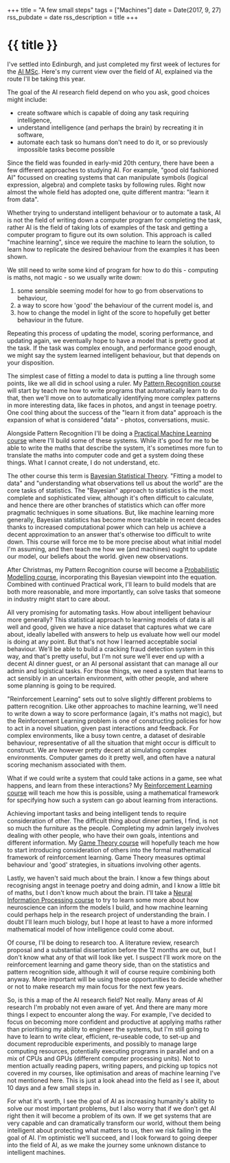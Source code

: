 +++
title = "A few small steps"
tags = ["Machines"]
date = Date(2017, 9, 27)
rss_pubdate = date
rss_description = title
+++

# {{ title }}

I've settled into Edinburgh, and just completed my first week of lectures for the
[AI MSc](http://www.ed.ac.uk/studying/postgraduate/degrees/index.php?r=site/view&id=107).
Here's my current view over the field of AI, explained via the route I'll be taking this year.

The goal of the AI research field depend on who you ask, good choices might include:
- create software which is capable of doing any task requiring intelligence,
- understand intelligence (and perhaps the brain) by recreating it in software,
- automate each task so humans don't need to do it, or so previously impossible tasks become possible

Since the field was founded in early-mid 20th century, there have been a few different
approaches to studying AI. For example, "good old fashioned AI" focussed on creating systems
that can manipulate symbols (logical expression, algebra) and complete tasks by following
rules. Right now almost the whole field has adopted one, quite different mantra: "learn it
from data".

Whether trying to understand intelligent behaviour or to automate a task, AI is not the
field of writing down a computer program for completing the task, rather AI is the field
of taking lots of examples of the task and getting a computer program to figure out its own
solution. This approach is called "machine learning", since we require the machine to learn
the solution, to learn how to replicate the desired behaviour from the examples it has been
shown.

We still need to write some kind of program for how to do this - computing is maths, not
magic - so we usually write down:
1. some sensible seeming model for how to go from observations to behaviour,
2. a way to score how 'good' the behaviour of the current model is, and
3. how to change the model in light of the score to hopefully get better behaviour in the future.

Repeating this process of updating the model, scoring performance, and updating again,
we eventually hope to have a model that is pretty good at the task. If the task was
complex enough, and performance good enough, we might say the system learned intelligent
behaviour, but that depends on your disposition.

The simplest case of fitting a model to data is putting a line through some points, like
we all did in school using a ruler. My
[Pattern Recognition course](http://www.inf.ed.ac.uk/teaching/courses/mlpr/2017/notes/w1a_intro.html)
will start by teach me how to write programs that automatically learn to do that, then we'll
move on to automatically identifying more complex patterns in more interesting data, like faces
in photos, and angst in teenage poetry. One cool thing about the success of the "learn it
from data" approach is the expansion of what is considered "data" - photos, conversations,
music.

Alongside Pattern Recognition I'll be doing a
[Practical Machine Learning course](http://www.inf.ed.ac.uk/teaching/courses/mlp/index.html)
where I'll build some of these systems. While it's good for me to be able to write the maths
that describe the system, it's sometimes more fun to translate the maths into computer code and
get a system doing these things. What I cannot create, I do not understand, etc.

The other course this term is
[Bayesian Statistical Theory](http://www.drps.ed.ac.uk/17-18/dpt/cxmath11177.htm).
"Fitting a model to data" and "understanding what observations tell us about the world" are
the core tasks of statistics. The "Bayesian" approach to statistics is the most complete and
sophisticated view, although it's often difficult to calculate, and hence there are other branches
of statistics which can offer more pragmatic techniques in some situations. But, like machine
learning more generally, Bayesian statistics has become more tractable in recent decades thanks
to increased computational power which can help us achieve a decent approximation to an answer
that's otherwise too difficult to write down. This course will force me to be more precise about
what initial model I'm assuming, and then teach me how we (and machines) ought to update our
model, our beliefs about the world. given new observations.

After Christmas, my Pattern Recognition course will become a
[Probabilistic Modelling course](http://www.drps.ed.ac.uk/17-18/dpt/cxinfr11134.htm),
incorporating this Bayesian viewpoint into the equation. Combined with continued Practical
work, I'll learn to build models that are both more reasonable, and more importantly, can
solve tasks that someone in industry might start to care about.

All very promising for automating tasks. How about intelligent behaviour more generally? This
statistical approach to learning models of data is all well and good, given we have a nice
dataset that captures what we care about, ideally labelled with answers to help us evaluate
how well our model is doing at any point. But that's not how I learned acceptable social
behaviour. We'll be able to build a cracking fraud detection system in this way, and that's
pretty useful, but I'm not sure we'll ever end up with a decent AI dinner guest, or an AI
personal assistant that can manage all our admin and logistical tasks. For those things, we
need a system that learns to act sensibly in an uncertain environment, with other people,
and where some planning is going to be required.

"Reinforcement Learning" sets out to solve slightly different problems to pattern recognition.
Like other approaches to machine learning, we'll need to write down a way to score performance
(again, it's maths not magic), but the Reinforcement Learning problem is one of constructing
policies for how to act in a novel situation, given past interactions and feedback. For complex
environments, like a busy town centre, a dataset of desirable behaviour, representative of all
the situation that might occur is difficult to construct. We are however pretty decent at
simulating complex environments. Computer games do it pretty well, and often have a natural
scoring mechanism associated with them.

What if we could write a system that could take actions in a game, see what happens, and learn
from these interactions? My
[Reinforcement Learning course](http://www.drps.ed.ac.uk/17-18/dpt/cxinfr11010.htm)
will teach me how this is possible, using a mathematical framework for specifying how such a
system can go about learning from interactions.

Achieving important tasks and being intelligent tends to require consideration of other. The
difficult thing about dinner parties, I find, is not so much the furniture as the people.
Completing my admin largely involves dealing with other people, who have their own goals,
intentions and different information. My
[Game Theory course](http://www.drps.ed.ac.uk/17-18/dpt/cxinfr11020.htm) will hopefully teach
me how to start introducing consideration of others into the formal mathematical framework of
reinforcement learning. Game Theory measures optimal behaviour and 'good' strategies, in
situations involving other agents.

Lastly, we haven't said much about the brain. I know a few things about recognising angst in
teenage poetry and doing admin, and I know a little bit of maths, but I don't know much about the
brain. I'll take a
[Neural Information Processing course](http://www.inf.ed.ac.uk/teaching/courses/nip/)
to try to learn some more about how neuroscience can inform the models I build, and how machine
learning could perhaps help in the research project of understanding the brain. I doubt I'll learn
much biology, but I hope at least to have a more informed mathematical model of how intelligence
could come about.

Of course, I'll be doing to research too. A literature review, research proposal and a substantial
dissertation before the 12 months are out, but I don't know what any of that will look like yet.
I suspect I'll work more on the reinforcement learning and game theory side, than on the statistics
and pattern recognition side, although it will of course require combining both anyway. More
important will be using these opportunities to decide whether or not to make research my main
focus for the next few years.

So, is this a map of the AI research field? Not really. Many areas of AI research I'm probably not
even aware of yet. And there are many more things I expect to encounter along the way. For example,
I've decided to focus on becoming more confident and productive at applying maths rather than
prioritising my ability to engineer the systems, but I'm still going to have to learn to write
clear, efficient, re-useable code, to set-up and document reproducible experiments, and possibly
to manage large computing resources, potentially executing programs in parallel and on a mix of
CPUs and GPUs (different computer processing units). Not to mention actually reading papers,
writing papers, and picking up topics not covered in my courses, like optimisation and areas of
machine learning I've not mentioned here. This is just a look ahead into the field as I see it,
about 10 days and a few small steps in.

For what it's worth, I see the goal of AI as increasing humanity's ability to solve our most
important problems, but I also worry that if we don't get AI right then it will become a problem
of its own. If we get systems that are very capable and can dramatically transform our world,
without them being intelligent about protecting what matters to us, then we risk failing in the
goal of AI. I'm optimistic we’ll succeed, and I look forward to going deeper into the field of AI,
as we make the journey some unknown distance to intelligent machines.

